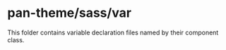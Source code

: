# pan-theme/sass/var

This folder contains variable declaration files named by their component class.
